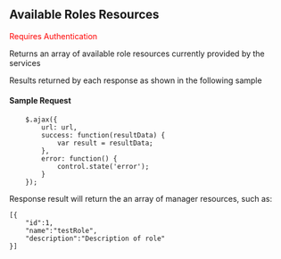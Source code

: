 ## Available Roles Resources
<span style="color:red">Requires Authentication</span> 

Returns an array of available role resources currently provided by the services

Results returned by each response as shown in the following sample
#### Sample Request
```
	$.ajax({
		url: url,
		success: function(resultData) { 
			var result = resultData;
		},
		error: function() {
			control.state('error');
		}
	});
```
Response result will return the an array of manager resources, such as:

```
[{
	"id":1,
    "name":"testRole",
    "description":"Description of role"
}]
```
